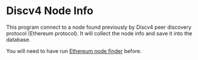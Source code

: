 # Discv4 Node Info

This program connect to a node found previously by Discv4 peer discovery protocol (Ethereum protocol). It will collect the node info and save it into the database.

You will need to have run [Ethereum node finder](https://github.com/cyber-coop/eth-node-finder) before.
